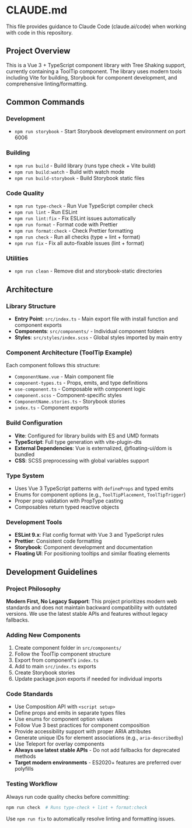 # CLAUDE.md

This file provides guidance to Claude Code (claude.ai/code) when working with code in this repository.

## Project Overview

This is a Vue 3 + TypeScript component library with Tree Shaking support, currently containing a ToolTip component. The library uses modern tools including Vite for building, Storybook for component development, and comprehensive linting/formatting.

## Common Commands

### Development

- `npm run storybook` - Start Storybook development environment on port 6006

### Building

- `npm run build` - Build library (runs type check + Vite build)
- `npm run build:watch` - Build with watch mode
- `npm run build-storybook` - Build Storybook static files

### Code Quality

- `npm run type-check` - Run Vue TypeScript compiler check
- `npm run lint` - Run ESLint
- `npm run lint:fix` - Fix ESLint issues automatically
- `npm run format` - Format code with Prettier
- `npm run format:check` - Check Prettier formatting
- `npm run check` - Run all checks (type + lint + format)
- `npm run fix` - Fix all auto-fixable issues (lint + format)

### Utilities

- `npm run clean` - Remove dist and storybook-static directories

## Architecture

### Library Structure

- **Entry Point**: `src/index.ts` - Main export file with install function and component exports
- **Components**: `src/components/` - Individual component folders
- **Styles**: `src/styles/index.scss` - Global styles imported by main entry

### Component Architecture (ToolTip Example)

Each component follows this structure:

- `ComponentName.vue` - Main component file
- `component-types.ts` - Props, emits, and type definitions
- `use-component.ts` - Composable with component logic
- `component.scss` - Component-specific styles
- `ComponentName.stories.ts` - Storybook stories
- `index.ts` - Component exports

### Build Configuration

- **Vite**: Configured for library builds with ES and UMD formats
- **TypeScript**: Full type generation with vite-plugin-dts
- **External Dependencies**: Vue is externalized, @floating-ui/dom is bundled
- **CSS**: SCSS preprocessing with global variables support

### Type System

- Uses Vue 3 TypeScript patterns with `defineProps` and typed emits
- Enums for component options (e.g., `ToolTipPlacement`, `ToolTipTrigger`)
- Proper prop validation with PropType casting
- Composables return typed reactive objects

### Development Tools

- **ESLint 9.x**: Flat config format with Vue 3 and TypeScript rules
- **Prettier**: Consistent code formatting
- **Storybook**: Component development and documentation
- **Floating UI**: For positioning tooltips and similar floating elements

## Development Guidelines

### Project Philosophy

**Modern First, No Legacy Support**: This project prioritizes modern web standards and does not maintain backward compatibility with outdated versions. We use the latest stable APIs and features without legacy fallbacks.

### Adding New Components

1. Create component folder in `src/components/`
2. Follow the ToolTip component structure
3. Export from component's `index.ts`
4. Add to main `src/index.ts` exports
5. Create Storybook stories
6. Update package.json exports if needed for individual imports

### Code Standards

- Use Composition API with `<script setup>`
- Define props and emits in separate types files
- Use enums for component option values
- Follow Vue 3 best practices for component composition
- Provide accessibility support with proper ARIA attributes
- Generate unique IDs for element associations (e.g., `aria-describedby`)
- Use Teleport for overlay components
- **Always use latest stable APIs** - Do not add fallbacks for deprecated methods
- **Target modern environments** - ES2020+ features are preferred over polyfills

### Testing Workflow

Always run code quality checks before committing:

```bash
npm run check  # Runs type-check + lint + format:check
```

Use `npm run fix` to automatically resolve linting and formatting issues.
